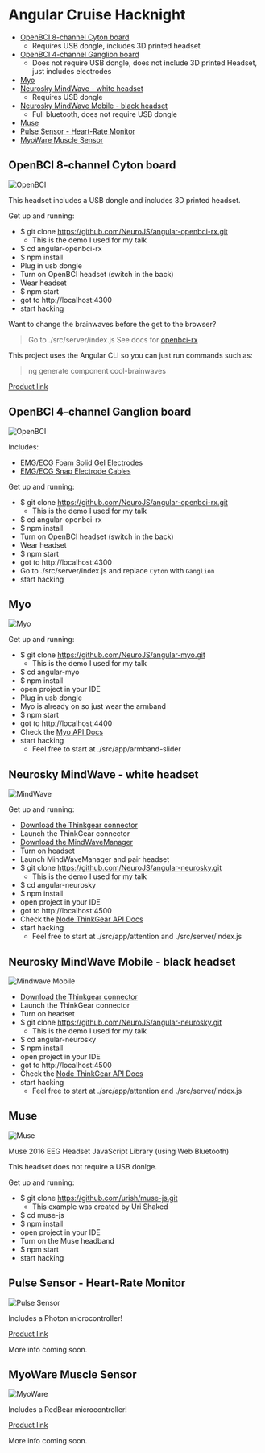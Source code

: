 # Angular Cruise Hacknight

* [OpenBCI 8-channel Cyton board](#openbci-8-channel-cyton-board)
    * Requires USB dongle, includes 3D printed headset
* [OpenBCI 4-channel Ganglion board](#openbci-4-channel-ganglion-board)
    * Does not require USB dongle, does not include 3D printed Headset, just includes electrodes
* [Myo](#myo)
* [Neurosky MindWave - white headset](#neurosky-mindwave---white-headset)
    * Requires USB dongle
* [Neurosky MindWave Mobile - black headset](#neurosky-mindwave-mobile---black-headset)
    * Full bluetooth, does not require USB dongle
* [Muse](#muse)
* [Pulse Sensor - Heart-Rate Monitor](#pulse-sensor---heart-rate-monitor)
* [MyoWare Muscle Sensor](#myoware-muscle-sensor)

## OpenBCI 8-channel Cyton board

![OpenBCI](./images/cyton.png)

This headset includes a USB dongle and includes 3D printed headset.

Get up and running:

* $ git clone https://github.com/NeuroJS/angular-openbci-rx.git
    * This is the demo I used for my talk
* $ cd angular-openbci-rx
* $ npm install
* Plug in usb dongle
* Turn on OpenBCI headset (switch in the back)
* Wear headset
* $ npm start
* got to http://localhost:4300
* start hacking

Want to change the brainwaves before the get to the browser?
> Go to ./src/server/index.js
> See docs for [openbci-rx](https://github.com/NeuroJS/openbci-rx)

This project uses the Angular CLI so you can just run commands such as:
> ng generate component cool-brainwaves

[Product link](https://shop.openbci.com/collections/frontpage/products/cyton-biosensing-board-8-channel?variant=38958638542)

## OpenBCI 4-channel Ganglion board

![OpenBCI](./images/ganglion.jpg)

Includes:

* [EMG/ECG Foam Solid Gel Electrodes](https://shop.openbci.com/collections/frontpage/products/skintact-f301-pediatric-foam-solid-gel-electrodes-30-pack?variant=29467659395)
* [EMG/ECG Snap Electrode Cables](https://shop.openbci.com/collections/frontpage/products/emg-ecg-snap-electrode-cables?variant=32372786958)

Get up and running:

* $ git clone https://github.com/NeuroJS/angular-openbci-rx.git
    * This is the demo I used for my talk
* $ cd angular-openbci-rx
* $ npm install
* Turn on OpenBCI headset (switch in the back)
* Wear headset
* $ npm start
* got to http://localhost:4300
* Go to ./src/server/index.js and replace `Cyton` with `Ganglion`
* start hacking

## Myo

![Myo](./images/myo.jpg)

Get up and running:

* $ git clone https://github.com/NeuroJS/angular-myo.git
    * This is the demo I used for my talk
* $ cd angular-myo
* $ npm install
* open project in your IDE
* Plug in usb dongle
* Myo is already on so just wear the armband
* $ npm start
* got to http://localhost:4400
* Check the [Myo API Docs](https://github.com/thalmiclabs/myo.js/blob/master/docs.md)
* start hacking 
    * Feel free to start at ./src/app/armband-slider

## Neurosky MindWave - white headset

![MindWave](./images/mindwave.jpg)

Get up and running:

* [Download the Thinkgear connector](http://developer.neurosky.com/docs/doku.php?id=thinkgear_connector_tgc)
* Launch the ThinkGear connector
* [Download the MindWaveManager](http://download.neurosky.com/public/Products/MindWave%20headset/RF%20driver%20for%20Mac/MindWave%20Manager4.0.4.zip)
* Turn on headset
* Launch MindWaveManager and pair headset
* $ git clone https://github.com/NeuroJS/angular-neurosky.git
    * This is the demo I used for my talk
* $ cd angular-neurosky
* $ npm install
* open project in your IDE
* got to http://localhost:4500
* Check the [Node ThinkGear API Docs](https://github.com/afiedler/node-thinkgear-sockets)
* start hacking 
    * Feel free to start at ./src/app/attention and ./src/server/index.js

## Neurosky MindWave Mobile - black headset

![Mindwave Mobile](./images/mindwave-mobile.jpg)

* [Download the Thinkgear connector](http://developer.neurosky.com/docs/doku.php?id=thinkgear_connector_tgc)
* Launch the ThinkGear connector
* Turn on headset
* $ git clone https://github.com/NeuroJS/angular-neurosky.git
    * This is the demo I used for my talk
* $ cd angular-neurosky
* $ npm install
* open project in your IDE
* got to http://localhost:4500
* Check the [Node ThinkGear API Docs](https://github.com/afiedler/node-thinkgear-sockets)
* start hacking 
    * Feel free to start at ./src/app/attention and ./src/server/index.js

## Muse

![Muse](./images/muse.jpg)

Muse 2016 EEG Headset JavaScript Library (using Web Bluetooth)

This headset does not require a USB donlge. 

Get up and running:

* $ git clone https://github.com/urish/muse-js.git
    * This example was created by Uri Shaked
* $ cd muse-js
* $ npm install
* open project in your IDE
* Turn on the Muse headband
* $ npm start
* start hacking 

## Pulse Sensor - Heart-Rate Monitor

![Pulse Sensor](./images/pulse-sensor.jpg)

Includes a Photon microcontroller!

[Product link](https://shop.openbci.com/collections/frontpage/products/pulse-sensor?variant=22543672899)

More info coming soon.

## MyoWare Muscle Sensor

![MyoWare](./images/myoware.jpg)

Includes a RedBear microcontroller!

[Product link](https://shop.openbci.com/collections/frontpage/products/myoware-muscle-sensor?variant=29472011267)

More info coming soon.
